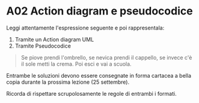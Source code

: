 # A02 Action diagram e pseudocodice

Leggi attentamente l'espressione seguente e poi rappresentala:

1. Tramite un Action diagram UML
2. Tramite Pseudocodice

> Se piove prendi l'ombrello, se nevica prendi il cappello, se invece c'è il sole metti la crema. Poi esci e vai a scuola. 

Entrambe le soluzioni devono essere consegnate in forma cartacea a bella copia durante la prossima lezione (25 settembre).

Ricorda di rispettare scrupolosamente le regole di entrambi i formati.
